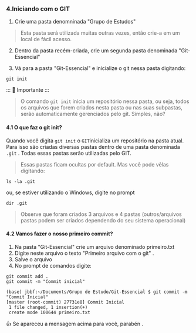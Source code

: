 ### 4.Iniciando com o GIT

1. Crie uma pasta denomninada "Grupo de Estudos"

> Esta pasta será utilizada muitas outras vezes, então crie-a em um local de fácil acesso.

2. Dentro da pasta recém-criada, crie um segunda pasta denominada "Git-Essencial"

3. Vá para a pasta "Git-Essencial" e inicialize o git nessa pasta digitando:

````
git init
````


::: :pushpin: Importante :::

>O comando `git init` inicia um repositório nessa pasta, ou seja, todos os arquivos que forem criados nesta pasta ou nas suas subpastas, serão automaticamente gerenciados pelo git. Simples, não?


#### 4.1 O que faz o git init?

Quando você digita `git init` o `GIT`inicializa um repositório na pasta atual. Para isso são criadas diversas pastas dentro de uma pasta denominada `.git` . Todas essas pastas  serão utilizadas pelo GIT.

>Essas pastas ficam ocultas por default. Mas você pode vêlas digitando:

````
ls -la .git
````

ou, se estiver utilizando o Windows, digite no prompt

````
dir .git
````
>Observe que foram criados 3 arquivos e 4 pastas (outros/arquivos pastas podem ser criados dependendo do seu sistema operacional)

#### 4.2 Vamos fazer o nosso primeiro commit?

1. Na pasta "Git-Essencial" crie um arquivo denominado primeiro.txt
2. Digite neste arquivo o texto "Primeiro arquivo com o git" .
3. Salve o arquivo
4. No prompt de comandos digite:

````
git commit add .
git commit -m "Commit inicial"
````

````
(base) jbbf:~/Documents/Grupo de Estudo/Git-Essencial $ git commit -m "Commit Inicial"
[master (root-commit) 27731e8] Commit Inicial
 1 file changed, 1 insertion(+)
 create mode 100644 primeiro.txt
````

:thumbsup: Se apareceu a mensagem acima para você, parabén . 






